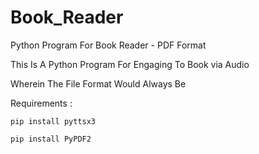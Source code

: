 # Book_Reader
Python Program For Book Reader - PDF Format

This Is A Python Program For Engaging To Book via Audio

Wherein The File Format Would Always Be

Requirements : 

    pip install pyttsx3
    
    pip install PyPDF2
